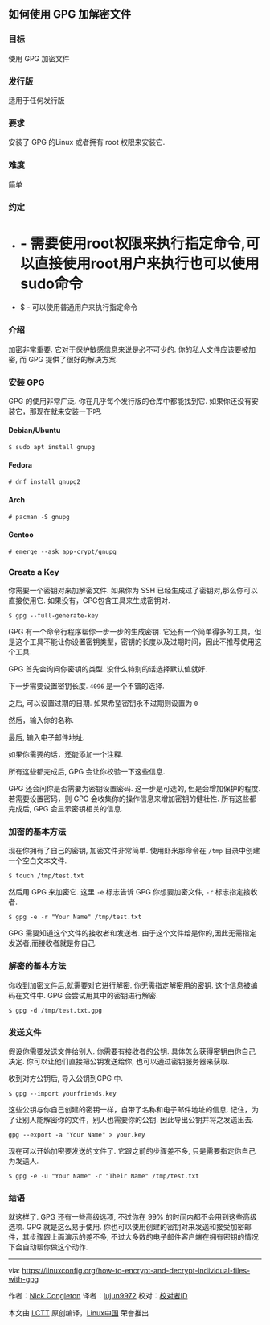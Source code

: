 如何使用 GPG 加解密文件
------
### 目标

使用 GPG 加密文件

### 发行版

适用于任何发行版

### 要求

安装了 GPG 的Linux 或者拥有 root 权限来安装它.

### 难度

简单

### 约定

*   # - 需要使用root权限来执行指定命令,可以直接使用root用户来执行也可以使用sudo命令

*   $ - 可以使用普通用户来执行指定命令

### 介绍

加密非常重要. 它对于保护敏感信息来说是必不可少的.
你的私人文件应该要被加密, 而 GPG 提供了很好的解决方案.

### 安装 GPG

GPG 的使用非常广泛. 你在几乎每个发行版的仓库中都能找到它.
如果你还没有安装它，那现在就来安装一下吧.

#### Debian/Ubuntu

```shell
$ sudo apt install gnupg
```
#### Fedora
```shell
# dnf install gnupg2
```
#### Arch
```shell
# pacman -S gnupg
```
#### Gentoo
```shell
# emerge --ask app-crypt/gnupg
```
### Create a Key
你需要一个密钥对来加解密文件. 如果你为 SSH 已经生成过了密钥对,那么你可以直接使用它.
如果没有，GPG包含工具来生成密钥对.

```shell
$ gpg --full-generate-key
```
GPG 有一个命令行程序帮你一步一步的生成密钥. 它还有一个简单得多的工具，但是这个工具不能让你设置密钥类型，密钥的长度以及过期时间，因此不推荐使用这个工具.

GPG 首先会询问你密钥的类型. 没什么特别的话选择默认值就好.

下一步需要设置密钥长度. `4096` 是一个不错的选择.

之后, 可以设置过期的日期. 如果希望密钥永不过期则设置为 `0`

然后，输入你的名称.

最后, 输入电子邮件地址.

如果你需要的话，还能添加一个注释.

所有这些都完成后, GPG 会让你校验一下这些信息.

GPG 还会问你是否需要为密钥设置密码. 这一步是可选的, 但是会增加保护的程度.
若需要设置密码，则 GPG 会收集你的操作信息来增加密钥的健壮性. 所有这些都完成后, GPG 会显示密钥相关的信息.

### 加密的基本方法

现在你拥有了自己的密钥, 加密文件非常简单. 使用虾米那命令在 `/tmp` 目录中创建一个空白文本文件.

```shell
$ touch /tmp/test.txt
```

然后用 GPG 来加密它. 这里 `-e` 标志告诉 GPG 你想要加密文件, `-r` 标志指定接收者.

```shell
$ gpg -e -r "Your Name" /tmp/test.txt
```

GPG 需要知道这个文件的接收者和发送者. 由于这个文件给是你的,因此无需指定发送者,而接收者就是你自己. 

### 解密的基本方法

你收到加密文件后,就需要对它进行解密. 你无需指定解密用的密钥. 这个信息被编码在文件中. GPG 会尝试用其中的密钥进行解密.

```shel
$ gpg -d /tmp/test.txt.gpg
```

### 发送文件
假设你需要发送文件给别人. 你需要有接收者的公钥. 具体怎么获得密钥由你自己决定. 你可以让他们直接把公钥发送给你, 也可以通过密钥服务器来获取.

收到对方公钥后, 导入公钥到GPG 中.

```shell
$ gpg --import yourfriends.key
```

这些公钥与你自己创建的密钥一样，自带了名称和电子邮件地址的信息. 
记住，为了让别人能解密你的文件，别人也需要你的公钥. 因此导出公钥并将之发送出去. 

```shell
gpg --export -a "Your Name" > your.key
```

现在可以开始加密要发送的文件了. 它跟之前的步骤差不多, 只是需要指定你自己为发送人. 
```
$ gpg -e -u "Your Name" -r "Their Name" /tmp/test.txt
```

### 结语
就这样了. GPG 还有一些高级选项, 不过你在 99% 的时间内都不会用到这些高级选项. GPG 就是这么易于使用.
你也可以使用创建的密钥对来发送和接受加密邮件，其步骤跟上面演示的差不多, 不过大多数的电子邮件客户端在拥有密钥的情况下会自动帮你做这个动作.

--------------------------------------------------------------------------------

via: https://linuxconfig.org/how-to-encrypt-and-decrypt-individual-files-with-gpg

作者：[Nick Congleton][a]
译者：[lujun9972](https://github.com/lujun9972)
校对：[校对者ID](https://github.com/校对者ID)

本文由 [LCTT](https://github.com/LCTT/TranslateProject) 原创编译，[Linux中国](https://linux.cn/) 荣誉推出

[a]:https://linuxconfig.org
